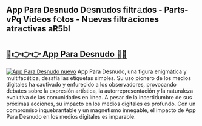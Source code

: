 ## App Para Desnudo D𝚎sn𝚞dos filtr𝚊dos - Parts-vPq Vid𝚎os f𝚘tos - N𝚞evas filtr𝚊ciones atr𝚊ctivas aR5bI

# <h2><a href="http://mb5ld8h.tromn.icu/?c=App+Para+Desnudo">🔗👉👉👉 App Para Desnudo 🔗🔗</a></h2>

[![App Para Desnudo nuevo](https://i.imgur.com/pEAQMta.gif)](http://mb5ld8h.tromn.icu/?c=App+Para+Desnudo)
App Para Desnudo, una figura enigmática y multifacética, desafía las etiquetas simples. Su uso pionero de los medios digitales ha cautivado y enfurecido a los observadores, provocando debates sobre la expresión artística, la autorrepresentación y la naturaleza evolutiva de las comunidades en línea. A pesar de la incertidumbre de sus próximas acciones, su impacto en los medios digitales es profundo. Con un compromiso inquebrantable y un magnetismo innegable, el impacto de App Para Desnudo en los medios digitales es imparable.
